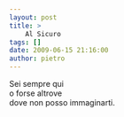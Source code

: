 ```yaml
---
layout: post
title: >
    Al Sicuro
tags: []
date: 2009-06-15 21:16:00
author: pietro
---
```

Sei sempre qui<br/>o forse altrove<br/>dove non posso immaginarti.
